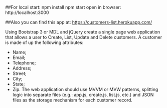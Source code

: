 ##For local start:
npm install
npm start
open in browser: http://localhost:3000

##Also you can find this app at:
https://customers-list.herokuapp.com/

Using Bootstrap 3 or MDL and jQuery create a single page web application that allows a user to Create, List, Update and Delete customers. A customer is made of up the following attributes:
- Name;
- Email;
- Telephone;
- Address;
- Street;
- City;
- State;
- Zip.
The web application should use MVVM or MVW patterns, splitting logic into separate files (e.g.: app.js, create.js, list.js, etc.) and JSON files as the storage mechanism for each customer record.
